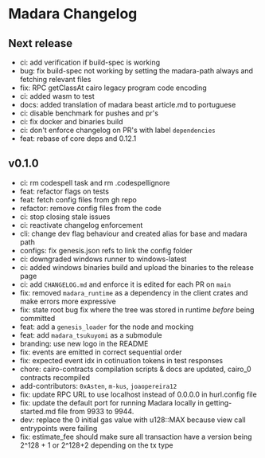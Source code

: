 # Madara Changelog

## Next release

- ci: add verification if build-spec is working
- bug: fix build-spec not working by setting the madara-path always and fetching
  relevant files
- fix: RPC getClassAt cairo legacy program code encoding
- ci: added wasm to test
- docs: added translation of madara beast article.md to portuguese
- ci: disable benchmark for pushes and pr's
- ci: fix docker and binaries build
- ci: don't enforce changelog on PR's with label `dependencies`
- feat: rebase of core deps and 0.12.1

## v0.1.0

- ci: rm codespell task and rm .codespellignore
- feat: refactor flags on tests
- feat: fetch config files from gh repo
- refactor: remove config files from the code
- ci: stop closing stale issues
- ci: reactivate changelog enforcement
- cli: change dev flag behaviour and created alias for base and madara path
- configs: fix genesis.json refs to link the config folder
- ci: downgraded windows runner to windows-latest
- ci: added windows binaries build and upload the binaries to the release page
- ci: add `CHANGELOG.md` and enforce it is edited for each PR on `main`
- fix: removed `madara_runtime` as a dependency in the client crates and make
  errors more expressive
- fix: state root bug fix where the tree was stored in runtime _before_ being
  committed
- feat: add a `genesis_loader` for the node and mocking
- feat: add `madara_tsukuyomi` as a submodule
- branding: use new logo in the README
- fix: events are emitted in correct sequential order
- fix: expected event idx in cotinuation tokens in test responses
- chore: cairo-contracts compilation scripts & docs are updated, cairo_0
  contracts recompiled
- add-contributors: `0xAsten`, `m-kus`, `joaopereira12`
- fix: update RPC URL to use localhost instead of 0.0.0.0 in hurl.config file
- fix: update the default port for running Madara locally in getting-started.md
  file from 9933 to 9944.
- dev: replace the 0 initial gas value with u128::MAX because view call
  entrypoints were failing
- fix: estimate_fee should make sure all transaction have a version being
  2^128 + 1 or 2^128+2 depending on the tx type
